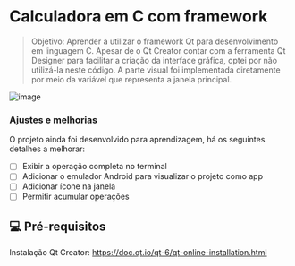 # Calculadora em C com framework

> Objetivo: Aprender a utilizar o framework Qt para desenvolvimento em linguagem C. Apesar de o Qt Creator contar com a ferramenta Qt Designer para facilitar a criação da interface gráfica, optei por não utilizá-la neste código. A parte visual foi implementada diretamente por meio da variável que representa a janela principal.


![image](https://github.com/user-attachments/assets/2f64e134-5d7c-4bb0-b571-27a9106a471a)


### Ajustes e melhorias

O projeto ainda foi desenvolvido para aprendizagem, há os seguintes detalhes a melhorar:
- [ ] Exibir a operação completa no terminal
- [ ] Adicionar o emulador Android para visualizar o projeto como app
- [ ] Adicionar ícone na janela
- [ ] Permitir acumular operações

## 💻 Pré-requisitos
Instalação Qt Creator: https://doc.qt.io/qt-6/qt-online-installation.html

